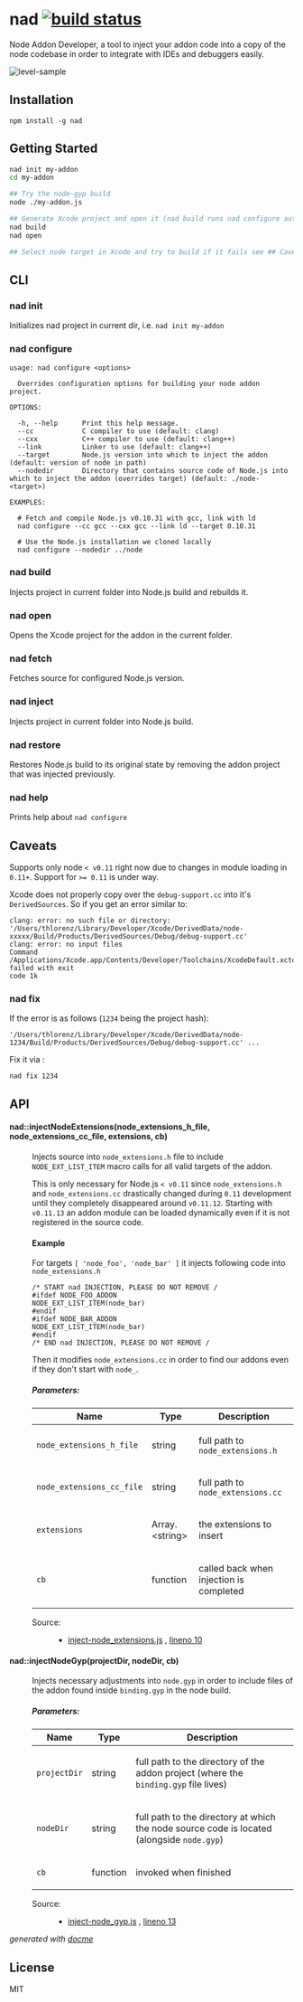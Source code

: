 # nad [![build status](https://secure.travis-ci.org/thlorenz/nad.png?branch=master)](http://travis-ci.org/thlorenz/nad)

Node Addon Developer, a tool to inject your addon code into a copy of the node codebase in order to integrate with IDEs and debuggers easily.

![level-sample](https://raw.githubusercontent.com/thlorenz/nad/master/assets/level-sample.png)

## Installation

    npm install -g nad

## Getting Started

```sh
nad init my-addon
cd my-addon

## Try the node-gyp build
node ./my-addon.js

## Generate Xcode project and open it (nad build runs nad configure automatically with defaults)
nad build
nad open

## Select node target in Xcode and try to build if it fails see ## Caveats and nad fix
```

## CLI

### nad init

Initializes nad project in current dir, i.e. `nad init my-addon`

### nad configure

```
usage: nad configure <options> 

  Overrides configuration options for building your node addon project.

OPTIONS:

  -h, --help      Print this help message.
  --cc            C compiler to use (default: clang)
  --cxx           C++ compiler to use (default: clang++)
  --link          Linker to use (default: clang++)
  --target        Node.js version into which to inject the addon (default: version of node in path)
  --nodedir       Directory that contains source code of Node.js into which to inject the addon (overrides target) (default: ./node-<target>)

EXAMPLES:

  # Fetch and compile Node.js v0.10.31 with gcc, link with ld
  nad configure --cc gcc --cxx gcc --link ld --target 0.10.31

  # Use the Node.js installation we cloned locally
  nad configure --nodedir ../node
```

### nad build

Injects project in current folder into Node.js build and rebuilds it.

### nad open

Opens the Xcode project for the addon in the current folder.

### nad fetch

Fetches source for configured Node.js version.

### nad inject

Injects project in current folder into Node.js build.

### nad restore

Restores Node.js build to its original state by removing the addon project that was injected previously.

### nad help

Prints help about `nad configure`

## Caveats

Supports only node `< v0.11` right now due to changes in module loading in `0.11+`. Support for `>= 0.11` is under way.

Xcode does not properly copy over the `debug-support.cc` into it's `DerivedSources`. So if you get an error similar to:

```
clang: error: no such file or directory:
'/Users/thlorenz/Library/Developer/Xcode/DerivedData/node-xxxxx/Build/Products/DerivedSources/Debug/debug-support.cc'
clang: error: no input files
Command /Applications/Xcode.app/Contents/Developer/Toolchains/XcodeDefault.xctoolchain/usr/bin/clang failed with exit
code 1k
```

### nad fix

If the error is as follows (`1234` being the project hash):

```
'/Users/thlorenz/Library/Developer/Xcode/DerivedData/node-1234/Build/Products/DerivedSources/Debug/debug-support.cc' ...
```

Fix it via :

```
nad fix 1234
```

## API

<!-- START docme generated API please keep comment here to allow auto update -->
<!-- DON'T EDIT THIS SECTION, INSTEAD RE-RUN docme TO UPDATE -->

<div>
<div class="jsdoc-githubify">
<section>
<article>
<div class="container-overview">
<dl class="details">
</dl>
</div>
<dl>
<dt>
<h4 class="name" id="nad::injectNodeExtensions"><span class="type-signature"></span>nad::injectNodeExtensions<span class="signature">(node_extensions_h_file, node_extensions_cc_file, extensions, cb)</span><span class="type-signature"></span></h4>
</dt>
<dd>
<div class="description">
<p>Injects source into <code>node_extensions.h</code> file to include <code>NODE_EXT_LIST_ITEM</code> macro calls for all valid targets of the addon.</p>
<p>This is only necessary for Node.js <code>&lt; v0.11</code> since <code>node_extensions.h</code> and <code>node_extensions.cc</code>
drastically changed during <code>0.11</code> development until they completely disappeared around <code>v0.11.12</code>.
Starting with <code>v0.11.13</code> an addon module can be loaded dynamically even if it is not registered in the source code.</p>
<h4>Example</h4>
<p>For targets <code>[ 'node_foo', 'node_bar' ]</code> it injects following code into <code>node_extensions.h</code></p>
<pre><code>/* START nad INJECTION, PLEASE DO NOT REMOVE /
#ifdef NODE_FOO_ADDON
NODE_EXT_LIST_ITEM(node_bar)
#endif
#ifdef NODE_BAR_ADDON
NODE_EXT_LIST_ITEM(node_bar)
#endif
/* END nad INJECTION, PLEASE DO NOT REMOVE /</code></pre>
<p>Then it modifies <code>node_extensions.cc</code> in order to find our addons even if they don't start with <code>node_</code>.</p>
</div>
<h5>Parameters:</h5>
<table class="params">
<thead>
<tr>
<th>Name</th>
<th>Type</th>
<th class="last">Description</th>
</tr>
</thead>
<tbody>
<tr>
<td class="name"><code>node_extensions_h_file</code></td>
<td class="type">
<span class="param-type">string</span>
</td>
<td class="description last"><p>full path to <code>node_extensions.h</code></p></td>
</tr>
<tr>
<td class="name"><code>node_extensions_cc_file</code></td>
<td class="type">
<span class="param-type">string</span>
</td>
<td class="description last"><p>full path to <code>node_extensions.cc</code></p></td>
</tr>
<tr>
<td class="name"><code>extensions</code></td>
<td class="type">
<span class="param-type">Array.&lt;string></span>
</td>
<td class="description last"><p>the  extensions to insert</p></td>
</tr>
<tr>
<td class="name"><code>cb</code></td>
<td class="type">
<span class="param-type">function</span>
</td>
<td class="description last"><p>called back when injection is completed</p></td>
</tr>
</tbody>
</table>
<dl class="details">
<dt class="tag-source">Source:</dt>
<dd class="tag-source"><ul class="dummy">
<li>
<a href="https://github.com/thlorenz/nad/blob/master/inject-node_extensions.js">inject-node_extensions.js</a>
<span>, </span>
<a href="https://github.com/thlorenz/nad/blob/master/inject-node_extensions.js#L10">lineno 10</a>
</li>
</ul></dd>
</dl>
</dd>
<dt>
<h4 class="name" id="nad::injectNodeGyp"><span class="type-signature"></span>nad::injectNodeGyp<span class="signature">(projectDir, nodeDir, cb)</span><span class="type-signature"></span></h4>
</dt>
<dd>
<div class="description">
<p>Injects necessary adjustments into <code>node.gyp</code> in order to include files of the addon found inside <code>binding.gyp</code>
in the node build.</p>
</div>
<h5>Parameters:</h5>
<table class="params">
<thead>
<tr>
<th>Name</th>
<th>Type</th>
<th class="last">Description</th>
</tr>
</thead>
<tbody>
<tr>
<td class="name"><code>projectDir</code></td>
<td class="type">
<span class="param-type">string</span>
</td>
<td class="description last"><p>full path to the directory of the addon project (where the <code>binding.gyp</code> file lives)</p></td>
</tr>
<tr>
<td class="name"><code>nodeDir</code></td>
<td class="type">
<span class="param-type">string</span>
</td>
<td class="description last"><p>full path to the directory at which the node source code is located (alongside <code>node.gyp</code>)</p></td>
</tr>
<tr>
<td class="name"><code>cb</code></td>
<td class="type">
<span class="param-type">function</span>
</td>
<td class="description last"><p>invoked when finished</p></td>
</tr>
</tbody>
</table>
<dl class="details">
<dt class="tag-source">Source:</dt>
<dd class="tag-source"><ul class="dummy">
<li>
<a href="https://github.com/thlorenz/nad/blob/master/inject-node_gyp.js">inject-node_gyp.js</a>
<span>, </span>
<a href="https://github.com/thlorenz/nad/blob/master/inject-node_gyp.js#L13">lineno 13</a>
</li>
</ul></dd>
</dl>
</dd>
</dl>
</article>
</section>
</div>

*generated with [docme](https://github.com/thlorenz/docme)*
</div>
<!-- END docme generated API please keep comment here to allow auto update -->

## License

MIT

